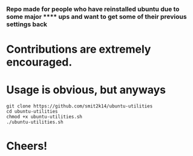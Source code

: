 ### Repo made for people who have reinstalled ubuntu due to some major **** ups and want to get some of their previous settings back


# Contributions are extremely encouraged. 

# Usage is obvious, but anyways

```
git clone https://github.com/smit2k14/ubuntu-utilities
cd ubuntu-utilities
chmod +x ubuntu-utilities.sh
./ubuntu-utilities.sh
```

# Cheers!
